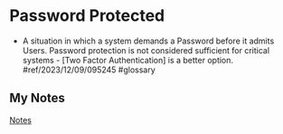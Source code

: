 # Password Protected
- A situation in which a system demands a Password before it admits Users. Password protection is not considered sufficient for critical systems - [Two Factor Authentication] is a better option. #ref/2023/12/09/095245 #glossary
## My Notes
[Notes](mynotes/password-protected-notes.md)
